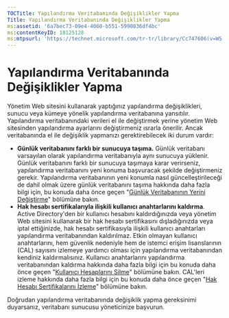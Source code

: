 ```yaml
---
TOCTitle: Yapılandırma Veritabanında Değişiklikler Yapma
Title: Yapılandırma Veritabanında Değişiklikler Yapma
ms:assetid: '6a7bec73-09e4-4060-b551-5990836df4bc'
ms:contentKeyID: 18125128
ms:mtpsurl: 'https://technet.microsoft.com/tr-tr/library/Cc747606(v=WS.10)'
---
```


Yapılandırma Veritabanında Değişiklikler Yapma
==============================================

Yönetim Web sitesini kullanarak yaptığınız yapılandırma değişiklikleri, sunucu veya kümeye yönelik yapılandırma veritabanına yansıtılır. Yapılandırma veritabanındaki verileri el ile değiştirmek yerine yönetim Web sitesinden yapılandırma ayarlarını değiştirmeniz ısrarla önerilir. Ancak veritabanında el ile değişiklik yapmanızı gerektirebilecek iki durum vardır:

-   **Günlük veritabanını farklı bir sunucuya taşıma.** Günlük veritabanı varsayılan olarak yapılandırma veritabanıyla aynı sunucuya yüklenir. Günlük veritabanını farklı bir sunucuya taşımaya karar verirseniz, yapılandırma veritabanını yeni konuma başvuracak şekilde değiştirmeniz gerekir. Yapılandırma veritabanının yeni konumla nasıl güncelleştirileceği de dahil olmak üzere günlük veritabanını taşıma hakkında daha fazla bilgi için, bu konuda daha önce geçen "[Günlük Veritabanının Yerini Değiştirme](https://technet.microsoft.com/34ea8045-dc94-422e-9601-29927cfc1534)" bölümüne bakın.
-   **Hak hesabı sertifikalarıyla ilişkili kullanıcı anahtarlarını kaldırma**. Active Directory'den bir kullanıcı hesabını kaldırdığınızda veya yönetim Web sitesini kullanarak bir hak hesabı sertifikasını dışladığınızda veya iptal ettiğinizde, hak hesabı sertifikasıyla ilişkili kullanıcı anahtarları yapılandırma veritabanından kaldırılmaz. Etkin olmayan kullanıcı anahtarlarını, hem güvenlik nedeniyle hem de istemci erişim lisanslarının (CAL) sayısını izlemeye yardımcı olması için yapılandırma veritabanından kendiniz kaldırmalısınız. Kullanıcı anahtarlarını yapılandırma veritabanından kaldırma hakkında daha fazla bilgi için bu konuda daha önce geçen "[Kullanıcı Hesaplarını Silme](https://technet.microsoft.com/bf73b141-d4d1-4807-a773-3aaff58b0db6)" bölümüne bakın. CAL'leri izleme hakkında daha fazla bilgi için bu konuda daha önce geçen "[Hak Hesabı Sertifikalarını İzleme](https://technet.microsoft.com/5bb0f3cf-fc44-4e60-a93f-c789d6f8a902)" bölümüne bakın.

Doğrudan yapılandırma veritabanında değişiklik yapma gereksinimi duyarsanız, veritabanı sunucusu yöneticinize başvurun.
